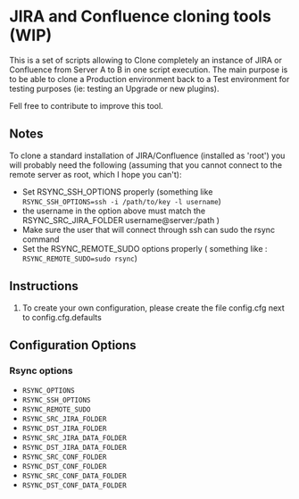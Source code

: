 # JIRA and Confluence cloning tools (WIP)

This is a set of scripts allowing to Clone completely an instance of JIRA or Confluence from Server A to B in one script
 execution. The main purpose is to be able to clone a Production
 environment back to a Test environment for testing purposes (ie:
 testing an Upgrade or new plugins).

Fell free to contribute to improve this tool.

## Notes

To clone a standard installation of JIRA/Confluence (installed as 'root') you will probably need the following
(assuming that you cannot connect to the remote server as root, which I hope you can't):

* Set RSYNC_SSH_OPTIONS properly (something like `RSYNC_SSH_OPTIONS=ssh -i /path/to/key -l username`)
* the username in the option above must match the RSYNC_SRC_JIRA_FOLDER username@server:/path )
* Make sure the user that will connect through ssh can sudo the rsync command
* Set the RSYNC_REMOTE_SUDO options properly ( something like : `RSYNC_REMOTE_SUDO=sudo rsync`)


## Instructions

1. To create your own configuration, please create the file config.cfg next to config.cfg.defaults


## Configuration Options

### Rsync options

* `RSYNC_OPTIONS`
* `RSYNC_SSH_OPTIONS`
* `RSYNC_REMOTE_SUDO`
* `RSYNC_SRC_JIRA_FOLDER`
* `RSYNC_DST_JIRA_FOLDER`
* `RSYNC_SRC_JIRA_DATA_FOLDER`
* `RSYNC_DST_JIRA_DATA_FOLDER`
* `RSYNC_SRC_CONF_FOLDER`
* `RSYNC_DST_CONF_FOLDER`
* `RSYNC_SRC_CONF_DATA_FOLDER`
* `RSYNC_DST_CONF_DATA_FOLDER`

